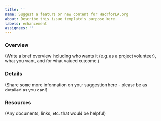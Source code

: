 ```yaml
---
title: ''
name: Suggest a feature or new content for HackforLA.org
about: Describe this issue template's purpose here.
labels: enhancement
assignees: ''
---
```


### Overview 
(Write a brief overview including who wants it (e.g. as a project volunteer), what you want, and for what valued outcome.)

### Details 
(Share some more information on your suggestion here - please be as detailed as you can!)

### Resources  
(Any documents, links, etc. that would be helpful)
